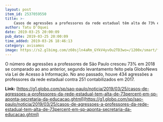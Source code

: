 ```yaml
---
layout: post
item_id: 2537059550
title: >-
    Casos de agressões a professores da rede estadual têm alta de 73% em SP
author: Tatu D'Oquei
date: 2019-03-25 20:00:09
pub_date: 2019-03-25 20:00:09
time_added: 2019-03-26 18:46:13
category: avisamos
image: https://s2.glbimg.com/z60sjln4aRm_GYkV4yvOu2TD3wo=/1200x/smart/filters:cover():strip_icc()/s02.video.glbimg.com/x720/7484825.jpg
---
```


O número de agressões a professores de São Paulo cresceu 73% em 2018 se comparado ao ano anterior, segundo levantamento feito pela GloboNews via Lei de Acesso à Informação. No ano passado, houve 434 agressões a professores da rede estadual contra 251 contabilizados em 2017.

**Link:** [https://g1.globo.com/sp/sao-paulo/noticia/2019/03/25/casos-de-agressoes-a-professores-da-rede-estadual-tem-alta-de-73percent-em-sp-aponta-secretaria-da-educacao.ghtml](https://g1.globo.com/sp/sao-paulo/noticia/2019/03/25/casos-de-agressoes-a-professores-da-rede-estadual-tem-alta-de-73percent-em-sp-aponta-secretaria-da-educacao.ghtml)

